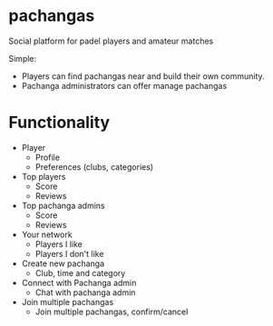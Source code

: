 # pachangas
Social platform for padel players and amateur matches

Simple:
* Players can find pachangas near and build their own community.
* Pachanga administrators can offer manage pachangas

# Functionality

* Player 
  * Profile
  * Preferences (clubs, categories) 
* Top players
  * Score
  * Reviews 
* Top pachanga admins
  * Score
  * Reviews
* Your network
  * Players I like
  * Players I don't like 
* Create new pachanga
  * Club, time and category
* Connect with Pachanga admin
  * Chat with pachanga admin
* Join multiple pachangas
  * Join multiple pachangas, confirm/cancel
